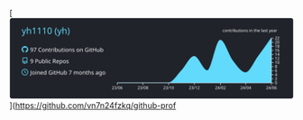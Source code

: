 
[![](https://raw.githubusercontent.com/yh1110/diary/master/profile-summary-card-output/react/0-profile-details.svg)](https://github.com/vn7n24fzkq/github-prof

